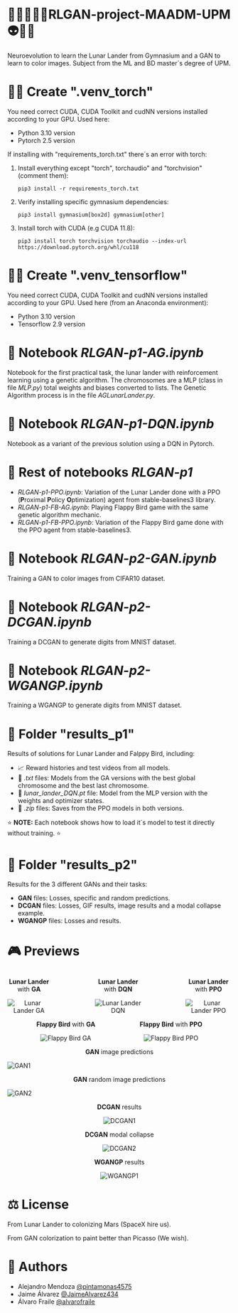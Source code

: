 # 🧞‍♂️🎅🦹‍♂️RLGAN-project-MAADM-UPM 👽🤖👹
Neuroevolution to learn the Lunar Lander from Gymnasium and a GAN to learn to color images. Subject from the ML and BD master´s degree of UPM.

# 🧙‍♂️ Create ".venv_torch"
You need correct CUDA, CUDA Toolkit and cudNN versions installed according to your GPU. Used here:

* Python 3.10 version
* Pytorch 2.5 version

If installing with "requirements_torch.txt" there´s an error with torch:
1. Install everything except "torch", torchaudio" and "torchvision" (comment them):
   
    ```pip3 install -r requirements_torch.txt```

2. Verify installing specific gymnasium dependencies:

    ```pip3 install gymnasium[box2d] gymnasium[other]``` 

3. Install torch with CUDA (e.g CUDA 11.8): 

   ```pip3 install torch torchvision torchaudio --index-url https://download.pytorch.org/whl/cu118```
   
# 🧛‍♂️ Create ".venv_tensorflow"
You need correct CUDA, CUDA Toolkit and cudNN versions installed according to your GPU. Used here (from an Anaconda environment):

* Python 3.10 version
* Tensorflow 2.9 version 

# 📓 Notebook *RLGAN-p1-AG.ipynb*
Notebook for the first practical task, the lunar lander with reinforcement learning using a genetic algorithm.
The chromosomes are a MLP (class in file *MLP.py*) total weights and biases converted to lists. The Genetic Algorithm
process is in the file *AGLunarLander.py*.

# 📓 Notebook *RLGAN-p1-DQN.ipynb*
Notebook as a variant of the previous solution using a DQN in Pytorch.

# 📓 Rest of notebooks *RLGAN-p1*
* *RLGAN-p1-PPO.ipynb*: Variation of the Lunar Lander done with a PPO (**P**roximal **P**olicy **O**ptimization) agent from stable-baselines3 library.
* *RLGAN-p1-FB-AG.ipynb*: Playing Flappy Bird game with the same genetic algorithm mechanic.
* *RLGAN-p1-FB-PPO.ipynb*: Variation of the Flappy Bird game done with the PPO agent from stable-baselines3.

# 📓 Notebook *RLGAN-p2-GAN.ipynb*
Training a GAN to color images from CIFAR10 dataset.

# 📓 Notebook *RLGAN-p2-DCGAN.ipynb*
Training a DCGAN to generate digits from MNIST dataset.

# 📓 Notebook *RLGAN-p2-WGANGP.ipynb*
Training a WGANGP to generate digits from MNIST dataset.

# 📂 Folder "results_p1"
Results of solutions for Lunar Lander and Falppy Bird, including:

* 📈 Reward histories and test videos from all models.
* 🤖 *.txt* files: Models from the GA versions with the best global chromosome and the best last chromosome.
* 🤖 *lunar_lander_DQN.pt* file: Model from the MLP version with the weights and optimizer states.
* 🤖 *.zip* files: Saves from the PPO models in both versions.

⭐ **NOTE:** Each notebook shows how to load it´s model to test it directly without training. ⭐

# 📂 Folder "results_p2"
Results for the 3 different GANs and their tasks:

* **GAN** files: Losses, specific and random predictions.
* **DCGAN** files: Losses, GIF results, image results and a modal collapse example.
* **WGANGP** files: Losses and results.  

# 🎮 Previews 
<div style="display: flex; justify-content: center; gap: 100px;">
    <div style="text-align: center;">
        <p><b>Lunar Lander</b> with <b>GA</b></p>
        <img src="assets/LL-AG-3000-episode-7.gif" alt="Lunar Lander GA">
    </div>
    <div style="text-align: center;">
        <p><b>Lunar Lander</b> with <b>DQN</b></p>
        <img src="assets/LL-DQN-10000-episode-6.gif" alt="Lunar Lander DQN">
    </div>
    <div style="text-align: center;">
        <p><b>Lunar Lander</b> with <b>PPO</b></p>
        <img src="assets/LL-PPO-episode-2.gif" alt="Lunar Lander PPO">
    </div>
</div>

<div style="display: flex; justify-content: center; gap: 100px;">
    <div style="text-align: center;">
        <p><b>Flappy Bird</b> with <b>GA</b></p>
        <img src="assets/FB-AG-5000-episode-4.gif" alt="Flappy Bird GA">
    </div>
    <div style="text-align: center;">
        <p><b>Flappy Bird</b> with <b>PPO</b></p>
        <img src="assets/FB-PPO-episode-4.gif" alt="Flappy Bird PPO">
    </div>
</div>

<!--------------------------------------------------------------------->

<p align="center"> <b>GAN</b> image predictions</p>

![GAN1](results_p2/GAN_350_predictions.png)

<p align="center"> <b>GAN</b> random image predictions</p>

![GAN2](results_p2/GAN_350_predictions_random_5.png)

<p align="center"> <b>DCGAN</b> results </p>

<p align="center">
    <img src="results_p2/DCGAN_500_results.gif" alt="DCGAN1">
</p>

<p align="center"> <b>DCGAN</b> modal collapse </p>

<p align="center">
    <img src="results_p2/DCGAN_500_collapse_example.gif" alt="DCGAN2">
</p>

<p align="center"> <b>WGANGP</b> results </p>

<p align="center">
    <img src="results_p2/WGANGP_10_results.gif" alt="WGANGP1">
</p>

# ⚖️ License
From Lunar Lander to colonizing Mars (SpaceX hire us).

From GAN colorization to paint better than Picasso (We wish).

# 👥 Authors

* Alejandro Mendoza [@pintamonas4575](https://github.com/pintamonas4575)
* Jaime Álvarez     [@JaimeAlvarez434](https://github.com/JaimeAlvarez434)
* Álvaro Fraile     [@alvarofraile](https://github.com/alvarofraile)


